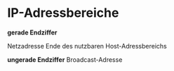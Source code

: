 IP-Adressbereiche
=================



**gerade Endziffer**

Netzadresse
Ende des nutzbaren Host-Adressbereichs




**ungerade Endziffer**
Broadcast-Adresse


